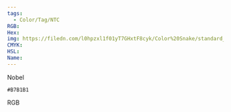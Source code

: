 ```yaml
---
tags:
  - Color/Tag/NTC
RGB:
Hex:
img: https://filedn.com/l0hpzxl1f01yT7GHxtF8cyk/Color%20Snake/standard_csv_to_svg//B7B1B1.svg
CMYK:
HSL:
Name:
---
```

Nobel
```palette
#B7B1B1
```
RGB
